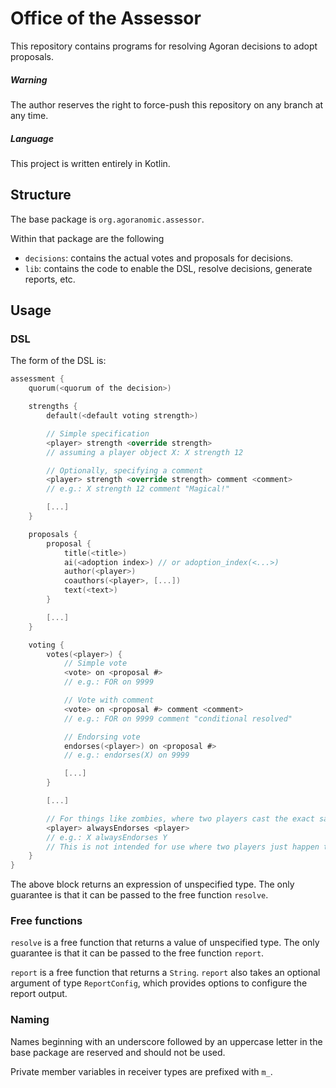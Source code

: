 # Office of the Assessor

This repository contains programs for resolving Agoran decisions to adopt proposals.

##### Warning
The author reserves the right to force-push this repository on any branch at any time.

##### Language
This project is written entirely in Kotlin.

## Structure
The base package is `org.agoranomic.assessor`.

Within that package are the following
- `decisions`: contains the actual votes and proposals for decisions.
- `lib`: contains the code to enable the DSL, resolve decisions, generate reports, etc.

## Usage

### DSL

The form of the DSL is:

```kotlin
assessment {
    quorum(<quorum of the decision>)

    strengths {
        default(<default voting strength>)

        // Simple specification
        <player> strength <override strength>
        // assuming a player object X: X strength 12

        // Optionally, specifying a comment
        <player> strength <override strength> comment <comment>
        // e.g.: X strength 12 comment "Magical!"

        [...]
    }

    proposals {
        proposal {
            title(<title>)
            ai(<adoption index>) // or adoption_index(<...>)
            author(<player>)
            coauthors(<player>, [...])
            text(<text>)
        }

        [...]
    }

    voting {
        votes(<player>) {
            // Simple vote
            <vote> on <proposal #>
            // e.g.: FOR on 9999

            // Vote with comment
            <vote> on <proposal #> comment <comment>
            // e.g.: FOR on 9999 comment "conditional resolved"

            // Endorsing vote
            endorses(<player>) on <proposal #>
            // e.g.: endorses(X) on 9999

            [...]
        }

        [...]

        // For things like zombies, where two players cast the exact same votes
        <player> alwaysEndorses <player>
        // e.g.: X alwaysEndorses Y
        // This is not intended for use where two players just happen to have the same vote
    }
}
```

The above block returns an expression of unspecified type. The only guarantee is that it can be passed to the free function `resolve`.

### Free functions
`resolve` is a free function that returns a value of unspecified type. The only guarantee is that it can be passed to the free function `report`.

`report` is a free function that returns a `String`. `report` also takes an optional argument of type `ReportConfig`, which provides options to configure the report output.

### Naming
Names beginning with an underscore followed by an uppercase letter in the base package are reserved and should not be used.

Private member variables in receiver types are prefixed with `m_`.